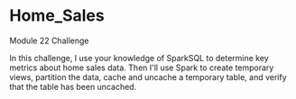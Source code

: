 # Home_Sales
Module 22 Challenge

In this challenge, I use your knowledge of SparkSQL to determine key metrics about home sales data. Then I'll use Spark to create temporary views, partition the data, cache and uncache a temporary table, and verify that the table has been uncached.
